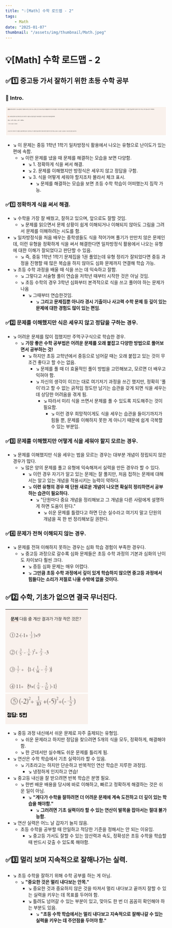 ```yaml
---
title: "💡[Math] 수학 로드맵 - 2"
tags:
    - Math
date: "2025-01-07"
thumbnail: "/assets/img/thumbnail/Math.jpeg"
---
```


# 💡[Math] 수학 로드맵 - 2
## ✅1️⃣ 중고등 가서 잘하기 위한 초등 수학 공부
### 📌 Intro.
<img src = "https://github.com/devKobe24/images2/blob/main/Math/math_bomi_and_junho.png?raw=true">

- ↘︎ 이 문제는 중등 1학년 1학기 일차방정식 활용에서 나오는 유형으로 난이도가 있는 편에 속함.
    - ↘︎ 이런 문제를 냈을 때 문제를 해결하는 모습을 보면 다양함.
        - ↘︎ 1. 정확하게 식을 써서 해결.
        - ↘︎ 2. 문제를 이해했지만 방정식은 세우지 않고 정답을 구함.
        - ↘︎ 3. 식을 어떻게 세워야 할지조차 몰라서 체크 표시.
            - ↘︎ 문제를 해결하는 모습을 보면 초등 수학 학습이 어떠했는지 짐작 가능.

### ✅1️⃣ 정확하게 식을 써서 해결.
- ↘︎ 수학을 가장 잘 배웠고, 잘하고 있으며, 앞으로도 잘할 것임.
    - ↘︎ 문제를 읽으면서 문제 상황이 쉽게 이해되거나 이해되지 않아도 그림을 그려서 문제를 이해하려는 시도를 함.
- ↘︎ 일차방정식을 처음 배우는 중학생들도 식을 적어가며 풀기가 만만치 않은 문제인데, 이런 유형을 정확하게 식을 써서 해결한다면 일차방정식 활용에서 나오는 유형에 대한 이해가 잘되었다고 판단할 수 있음.
    - ↘︎ 즉, 중둥 1학년 1학기 문제집을 1권 풀었는데 유형 정리가 잘되었다면 중등 과정을 진행할 때 많은 복습을 하지 않아도 심화 문제까지 연결해 학습 가능.
- ↘︎ 초등 수학 과정을 배울 때 식을 쓰는 데 익숙하고 잘함.
    - ↘︎ 그렇다고 서술형 풀이 연습을 저학년 때부터 시작한 것은 아닐 것임.
    - ↘︎ 초등 수학의 경우 3학년 심화부터 본격적으로 식을 쓰고 풀어야 하는 문제가 나옴
        - ↘︎ 그때부터 연습한것임.
            - ↘︎ **그리고 문제집뿐 아니라 경시 기출이나 사고력 수학 문제 등 깊이 있는 문제에 대한 경험도 많이 있는 편임.**

### ✅2️⃣ 문제를 이해했지만 식은 세우지 않고 정답을 구하는 경우.
- ↘︎ 어려운 문제를 많이 접했지만 주먹구구식으로 학습한 경우.
    - ↘︎ **가장 좋은 수학 공부법은 어려운 문제를 오래 붙잡고 다양한 방법으로 풀어보면서 공부하는 것!**
        - ↘︎ 하지만 초등 고학년에서 중등으로 넘어갈 때는 오래 붙잡고 있는 것이 무조건 좋다고 할 수는 없음.
            - ↘︎ 문제를 풀 때 더 효율적인 풀이 방법을 고민해보고, 모르면 더 배우고 익혀야 함.
            - ↘︎ 자신의 생각이 이끄는 대로 여기저기 과정을 쓰긴 했지만, 정확히 '풀이'라고 할 수 없는 긁적임 정도만 남기는 습관을 갖게 되면 식을 세우는 데 상당한 어려움을 겪게 됨.
                - ↘︎ 따라서 미리 식을 쓰면서 문제를 풀 수 있도록 지도해주는 것이 필요함.
                    - ↘︎ 이런 경우 희망적이게도 식을 세우는 습관을 들이기까지가 힘들 뿐, 문제를 이해하지 못한 게 아니기 때문에 쉽게 극복할 수 있는 부분임.

### ✅3️⃣ 문제를 이해했지만 어떻게 식을 세워야 할지 모르는 경우.
- ↘︎ 문제를 이해했지만 식을 세우는 법을 모르는 경우는 대부분 개념이 정립되지 않은 경우가 많다.
    - ↘︎ 많은 양의 문제를 풀고 유형에 익숙해져서 실력을 만든 경우라 할 수 있다.
        - ↘︎ 이런 경우 자기가 알고 있는 문제는 잘 풀지만, 처음 접하는 문제에 대해서는 알고 있는 개념을 적용시키는 능력이 약하다.
        - ↘︎ **이련 유형의 경우 매 단원 새로운 개념이 나오면 확실히 정리하면서 공부하는 습관이 필요하다.**
            - ↘︎ "단원마다 중요 개념을 정리해보고 그 개념을 다른 사람에게 설명하게 하면 도움이 된다."
                - ↘︎ 쉬운 문제를 틀렸다고 하면 단순 실수라고 여기지 말고 단원의 개념을 꼭 한 번 정리해보길 권한다.

### ✅4️⃣ 문제가 전혀 이해되지 않는 경우.
- ↘︎ 문제를 전혀 이해하지 못하는 경우는 심화 학습 경험이 부족한 경우다.
    - ↘︎ 중고등 과정으로 갈수록 심화 문제들은 초등 수학 과정의 기본과 심화의 난이도 차이보다 훨씬 크다.
        - ↘︎ 증등 심화 문제는 매우 어렵다.
        - ↘︎ **그만큼 초등 수학 과정에서 깊이 있게 학습하지 않으면 중고등 과정에서 힘들다는 소리가 저절로 나올 수밖에 없을 것이다.**

## ✅2️⃣ 수학, 기초가 없으면 결국 무너진다.

<img src = "https://github.com/devKobe24/images2/blob/main/Math/math_example_1.png?raw=true">

- ↘︎ 중등 과정 내신에서 쉬운 문제로 자주 출제되는 유형임.
    - ↘︎ 쉬운 문제라고 하지만 정답을 찾으려면 5개의 식을 모두, 정확하게, 해결해야 함.
    - ↘︎ 한 군데서만 실수해도 쉬운 문제를 틀리게 됨.
- ↘︎ 연산은 수학 학습에서 기초 실력이라 할 수 있음.
    - ↘︎ 기초라고는 하지만 단순하고 반복적인 연산 학습은 지루한 과정임.
        - ↘︎ 냉정하게 인지하고 연습!
- ↘︎ 중고등 내신을 잘 받으려면 반복 학습은 분명 필요.
    - ↘︎ 한번 배운 배용을 당시에 바로 이해하고, 빠르고 정확하게 해결하는 것은 쉬운 일이 아님.
        - ↘︎ **"게다가 수학을 잘하려면 더 어려운 문제에 계속 도전하고 더 깊이 있는 학습을 해야함."**
            - ↘︎ **그러려면 기초 실력이라 할 수 있는 연산이 발목을 잡아서는 절대 불가능함.**
- ↘︎ 연산 실력은 어느 날 갑자기 늘지 않음.
    - 초등 수학을 공부할 때 안일하고 적당한 기준을 정해서는 안 되는 이유임.
        - ↘︎ 중고등 가서도 잘할 수 있는 암산력과 속도, 정확성은 초등 수학을 학습할 때 반드시 갖출 수 있도록 해야함.

## ✅3️⃣ 멀리 보며 지속적으로 잘해나가는 실력.
- ↘︎ 초등 수학을 잘하기 위해 수학 공부를 하는 게 아님.
    - ↘︎ **"중요한 것은 멀리 내다보는 안목."**
        - ↘︎ 중요한 것과 중요하지 않은 것을 따져서 멀리 내다보고 끝까지 잘할 수 있는 실력을 키우는 데 목표를 두어야 함.
        - ↘︎ 틀려도 넘어갈 수 있는 부분이 있고, 맞아도 한 번 더 꼼꼼히 확인해야 하는 부분도 있음.
            - ↘︎ **"초등 수학 학습에서는 멀리 내다보고 지속적으로 잘해나갈 수 있는 실력을 키우는 데 주안점을 두어야 함."**

